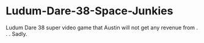 # Ludum-Dare-38-Space-Junkies
Ludum Dare 38 super video game that Austin will not get any revenue from . . . Sadly.
